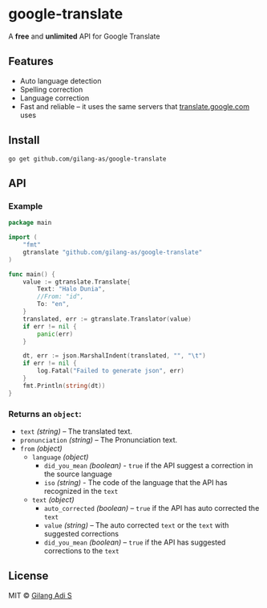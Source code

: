 # google-translate

A **free** and **unlimited** API for Google Translate 

## Features
- Auto language detection
- Spelling correction
- Language correction
- Fast and reliable – it uses the same servers that [translate.google.com](https://translate.google.com) uses

## Install

```
go get github.com/gilang-as/google-translate
```

## API

### Example
```go
package main

import (
	"fmt"
	gtranslate "github.com/gilang-as/google-translate"
)

func main() {
	value := gtranslate.Translate{
		Text: "Halo Dunia",
		//From: "id",
		To: "en",
	}
	translated, err := gtranslate.Translator(value)
	if err != nil {
		panic(err)
	}

	dt, err := json.MarshalIndent(translated, "", "\t")
	if err != nil {
		log.Fatal("Failed to generate json", err)
	}
	fmt.Println(string(dt))
}
```

### Returns an `object`:
- `text` *(string)* – The translated text.
- `pronunciation` *(string)* – The Pronunciation text.
- `from` *(object)*
    - `language` *(object)*
        - `did_you_mean` *(boolean)* - `true` if the API suggest a correction in the source language
        - `iso` *(string)* - The code of the language that the API has recognized in the `text`
    - `text` *(object)*
        - `auto_corrected` *(boolean)* – `true` if the API has auto corrected the `text`
        - `value` *(string)* – The auto corrected `text` or the `text` with suggested corrections
        - `did_you_mean` *(boolean)* – `true` if the API has suggested corrections to the `text`

## License

MIT © [Gilang Adi S](https://github.com/gilang-as)